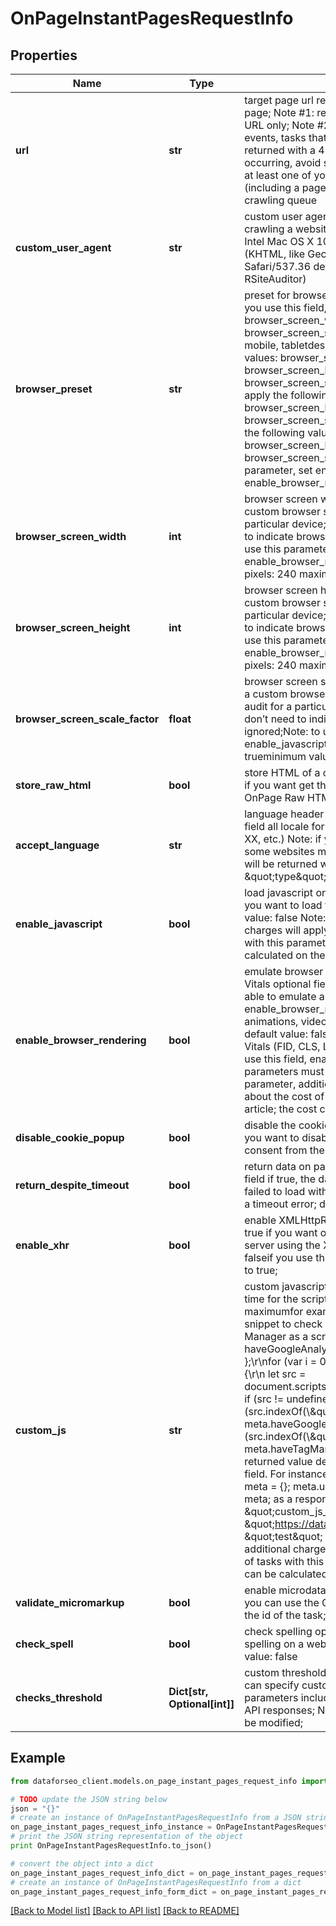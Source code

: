 # OnPageInstantPagesRequestInfo


## Properties

Name | Type | Description | Notes
------------ | ------------- | ------------- | -------------
**url** | **str** | target page url required field absolute URL of the target page; Note #1: results will be returned for the specified URL only; Note #2: to prevent denial-of-service events, tasks that contain a duplicate crawl host will be returned with a 40501 error; to prevent this error from occurring, avoid setting tasks with the same domain if at least one of your previous tasks with this domain (including a page URL on the domain) is still in a crawling queue | [optional] 
**custom_user_agent** | **str** | custom user agent optional field custom user agent for crawling a website example: Mozilla/5.0 (Macintosh; Intel Mac OS X 10_15_5) AppleWebKit/537.36 (KHTML, like Gecko) Chrome/83.0.4103.116 Safari/537.36  default value: Mozilla/5.0 (compatible; RSiteAuditor) | [optional] 
**browser_preset** | **str** | preset for browser screen parameters optional field if you use this field, you don’t need to indicate browser_screen_width, browser_screen_height, browser_screen_scale_factorpossible values: desktop, mobile, tabletdesktop preset will apply the following values: browser_screen_width: 1920 browser_screen_height: 1080 browser_screen_scale_factor: 1 mobile preset will apply the following values: browser_screen_width: 390 browser_screen_height: 844 browser_screen_scale_factor: 3 tablet preset will apply the following values: browser_screen_width: 1024 browser_screen_height: 1366 browser_screen_scale_factor: 2 Note: to use this parameter, set enable_javascript or enable_browser_rendering to true | [optional] 
**browser_screen_width** | **int** | browser screen width optional field you can set a custom browser screen width to perform audit for a particular device; if you use this field, you don’t need to indicate browser_preset as it will be ignored;Note: to use this parameter, set enable_javascript or enable_browser_rendering to trueminimum value, in pixels: 240 maximum value, in pixels: 9999 | [optional] 
**browser_screen_height** | **int** | browser screen height optional field you can set a custom browser screen height to perform audit for a particular device; if you use this field, you don’t need to indicate browser_preset as it will be ignored;Note: to use this parameter, set enable_javascript or enable_browser_rendering to trueminimum value, in pixels: 240 maximum value, in pixels: 9999 | [optional] 
**browser_screen_scale_factor** | **float** | browser screen scale factor optional field you can set a custom browser screen resolution ratio to perform audit for a particular device; if you use this field, you don’t need to indicate browser_preset as it will be ignored;Note: to use this parameter, set enable_javascript or enable_browser_rendering to trueminimum value: 0.5 maximum value: 3 | [optional] 
**store_raw_html** | **bool** | store HTML of a crawled page optional field set to true if you want get the HTML of the page using the OnPage Raw HTML endpoint default value: false | [optional] 
**accept_language** | **str** | language header for accessing the website optional field all locale formats are supported (xx, xx-XX, xxx-XX, etc.) Note: if you do not specify this parameter, some websites may deny access; in this case, pages will be returned with the \&quot;type\&quot;:\&quot;broken in the response array | [optional] 
**enable_javascript** | **bool** | load javascript on a page optional field set to true if you want to load the scripts available on a page default value: false Note: if you use this parameter, additional charges will apply; learn more about the cost of tasks with this parameter in our help article; the cost can be calculated on the Pricing Page | [optional] 
**enable_browser_rendering** | **bool** | emulate browser rendering to measure Core Web Vitals optional field by using this parameter you will be able to emulate a browser when loading a web page; enable_browser_rendering loads styles, images, fonts, animations, videos, and other resources on a page; default value: false set to true to obtain Core Web Vitals (FID, CLS, LCP) metrics in the response; if you use this field, enable_javascript, and load_resources parameters must be set to true Note: if you use this parameter, additional charges will apply; learn more about the cost of tasks with this parameter in our help article; the cost can be calculated on the Pricing Page | [optional] 
**disable_cookie_popup** | **bool** | disable the cookie popup  optional field set to true if you want to disable the popup requesting cookie consent from the user; default value: false | [optional] 
**return_despite_timeout** | **bool** | return data on pages despite the timeout error optional field if true, the data will be provided on pages that failed to load within 120 seconds and responded with a timeout error; default value: false | [optional] 
**enable_xhr** | **bool** | enable XMLHttpRequest on a page optional field set to true if you want our crawler to request data from a web server using the XMLHttpRequest object default value: falseif you use this field, enable_javascript must be set to true; | [optional] 
**custom_js** | **str** | custom javascript optional fieldNote that the execution time for the script you enter here should be 700 ms maximumfor example, you can use the following JS snippet to check if the website contains Google Tag Manager as a scr attribute: let meta &#x3D; { haveGoogleAnalytics: false, haveTagManager: false };\\r\\nfor (var i &#x3D; 0; i &lt; document.scripts.length; i++) {\\r\\n let src &#x3D; document.scripts[i].getAttribute(\\\&quot;src\\\&quot;);\\r\\n if (src !&#x3D; undefined) {\\r\\n if (src.indexOf(\\\&quot;analytics.js\\\&quot;) &gt;&#x3D; 0)\\r\\n      meta.haveGoogleAnalytics &#x3D; true;\\r\\n\\tif (src.indexOf(\\\&quot;gtm.js\\\&quot;) &gt;&#x3D; 0)\\r\\n      meta.haveTagManager &#x3D; true;\\r\\n  }\\r\\n}\\r\\nmeta;the returned value depends on what you specified in this field. For instance, if you specify the following script: meta &#x3D; {}; meta.url &#x3D; document.URL; meta.test &#x3D; &#39;test&#39;; meta; as a response you will receive the following data: \&quot;custom_js_response\&quot;: { \&quot;url\&quot;: \&quot;https://dataforseo.com/\&quot;, \&quot;test\&quot;: \&quot;test\&quot; } Note: if you use this parameter, additional charges will apply; learn more about the cost of tasks with this parameter in our help article; the cost can be calculated on the Pricing Page | [optional] 
**validate_micromarkup** | **bool** | enable microdata validation optional field if set to true, you can use the OnPage API Microdata endpoint with the id of the task; default value: false | [optional] 
**check_spell** | **bool** | check spelling optional field set to true to check spelling on a website using Hunspell library default value: false | [optional] 
**checks_threshold** | **Dict[str, Optional[int]]** | custom threshold values for checks optional field you can specify custom threshold values for the parameters included in the checks array of OnPage API responses; Note: only integer threshold values can be modified; | [optional] 

## Example

```python
from dataforseo_client.models.on_page_instant_pages_request_info import OnPageInstantPagesRequestInfo

# TODO update the JSON string below
json = "{}"
# create an instance of OnPageInstantPagesRequestInfo from a JSON string
on_page_instant_pages_request_info_instance = OnPageInstantPagesRequestInfo.from_json(json)
# print the JSON string representation of the object
print OnPageInstantPagesRequestInfo.to_json()

# convert the object into a dict
on_page_instant_pages_request_info_dict = on_page_instant_pages_request_info_instance.to_dict()
# create an instance of OnPageInstantPagesRequestInfo from a dict
on_page_instant_pages_request_info_form_dict = on_page_instant_pages_request_info.from_dict(on_page_instant_pages_request_info_dict)
```
[[Back to Model list]](../README.md#documentation-for-models) [[Back to API list]](../README.md#documentation-for-api-endpoints) [[Back to README]](../README.md)


